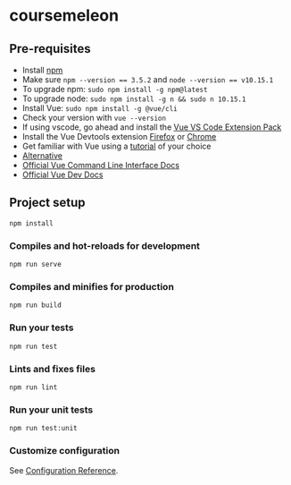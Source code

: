 # coursemeleon

## Pre-requisites
* Install [npm](https://www.npmjs.com/get-npm)
 * Make sure `npm --version == 3.5.2` and `node --version == v10.15.1`
  * To upgrade npm: `sudo npm install -g npm@latest`
  * To upgrade node: `sudo npm install -g n && sudo n 10.15.1`
* Install Vue: `sudo npm install -g @vue/cli`
 * Check your version with `vue --version`
* If using vscode, go ahead and install the [Vue VS Code Extension Pack](https://marketplace.visualstudio.com/items?itemName=sdras.vue-vscode-extensionpack)
* Install the Vue Devtools extension [Firefox](https://addons.mozilla.org/en-US/firefox/addon/vue-js-devtools/) or [Chrome](https://chrome.google.com/webstore/detail/vuejs-devtools/nhdogjmejiglipccpnnnanhbledajbpd?hl=en)
* Get familiar with Vue using a [tutorial](https://www.vuemastery.com/courses/intro-to-vue-js/vue-instance) of your choice
 * [Alternative](https://medium.com/codingthesmartway-com-blog/getting-started-with-vue-cli-3-1aecf529fc71)
 * [Official Vue Command Line Interface Docs](https://cli.vuejs.org/guide/)
 * [Official Vue Dev Docs](https://vuejs.org/v2/guide/)

## Project setup
```
npm install
```

### Compiles and hot-reloads for development
```
npm run serve
```

### Compiles and minifies for production
```
npm run build
```

### Run your tests
```
npm run test
```

### Lints and fixes files
```
npm run lint
```

### Run your unit tests
```
npm run test:unit
```

### Customize configuration
See [Configuration Reference](https://cli.vuejs.org/config/).
